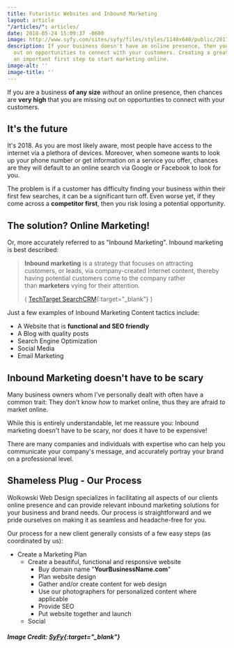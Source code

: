```yaml
---
title: Futuristic Websites and Inbound Marketing
layout: article
"/articles/": articles/
date: 2018-05-24 15:09:37 -0600
image: http://www.syfy.com/sites/syfy/files/styles/1140x640/public/2017/10/futurama-mobile-game.jpg?itok=onFOS2mk
description: If your business doesn't have an online presence, then you are missing
  out on opportunities to connect with your customers. Creating a great website is
  an important first step to start marketing online.
image-alt: ''
image-title: ''
---
```

If you are a business **of any size** _without_ an online presence, then chances are **very high** that you are missing out on opportunties to connect with your customers.

## It's the future

It's 2018. As you are most likely aware, most people have access to the internet via a plethora of devices. Moreover, when someone wants to look up your phone number or get information on a service you offer, chances are they will default to an online search via Google or Facebook to look for you.

The problem is if a customer has difficulty finding your business within their first few searches, it can be a significant turn off. Even worse yet, if they come across a **competitor first**, then you risk losing a potential opportunity.

## The solution? Online Marketing!

Or, more accurately referred to as "Inbound Marketing". Inbound marketing is best described:

> **Inbound marketing** is a strategy that focuses on attracting customers, or leads, via company-created Internet content, thereby having potential customers come to the company rather than **marketers** vying for their attention.
>
> \( [TechTarget SearchCRM](https://searchcrm.techtarget.com/definition/inbound-marketing "Inbound Marketing Description"){:target="_blank"} )

Just a few examples of Inbound Marketing Content tactics include:

* A Website that is **functional and SEO friendly**
* A Blog with quality posts
* Search Engine Optimization
* Social Media
* Email Marketing

## Inbound Marketing doesn't have to be scary

Many business owners whom I've personally dealt with often have a common trait: They don't know _how_ to market online, thus they are afraid _to_ market online.

While this is entirely understandable, let me reassure you: Inbound marketing doesn't have to be scary, nor does it have to be expensive!

There are many companies and individuals with expertise who can help you communicate your company's message, and accurately portray your brand on a professional level.

## Shameless Plug - Our Process

Wolkowski Web Design specializes in facilitating all aspects of our clients online presence and can provide relevant inbound marketing solutions for your business and brand needs. Our process is straightforward and we pride ourselves on making it as seamless and headache-free for you.

Our process for a new client generally consists of a few easy steps (as coordinated by us):

* Create a Marketing Plan
  * Create a beautiful, functional and responsive website
    * Buy domain name "**YourBusinessName.com**"
    * Plan website design
    * Gather and/or create content for web design
    * Use our photographers for personalized content where applicable
    * Provide SEO
    * Put website together and launch
  * Social

##### Image Credit: [SyFy](http://www.syfy.com/futurama){:target="_blank"}